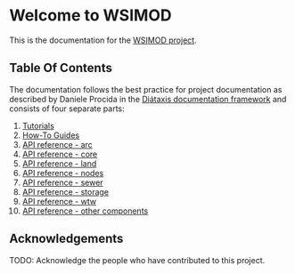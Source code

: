 # Welcome to WSIMOD

This is the documentation for the [WSIMOD project](https://github.com/barneydobson/wsimod).

## Table Of Contents

The documentation follows the best practice for
project documentation as described by Daniele Procida
in the [Diátaxis documentation framework](https://diataxis.fr/)
and consists of four separate parts:

1. [Tutorials](tutorials.md)
2. [How-To Guides](how-to.md)
3. [API reference - arc](reference-arc.md)
4. [API reference - core](reference-core.md)
5. [API reference - land](reference-land.md)
6. [API reference - nodes](reference-nodes.md)
7. [API reference - sewer](reference-sewer.md)
8. [API reference - storage](reference-storage.md)
9. [API reference - wtw](reference-wtw.md)
10. [API reference - other components](reference-other.md)

## Acknowledgements

TODO: Acknowledge the people who have contributed to this project.
